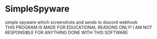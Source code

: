 # SimpleSpyware
simple spyware which screenshots and sends to discord webhook<br>
THIS PROGRAM IS MADE FOR EDUCATIONAL REASONS ONLY! I AM NOT RESPONSIBLE FOR ANYTHING DONE WITH THIS SOFTWARE
